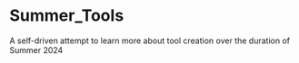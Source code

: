 # Summer_Tools
A self-driven attempt to learn more about tool creation over the duration of Summer 2024
